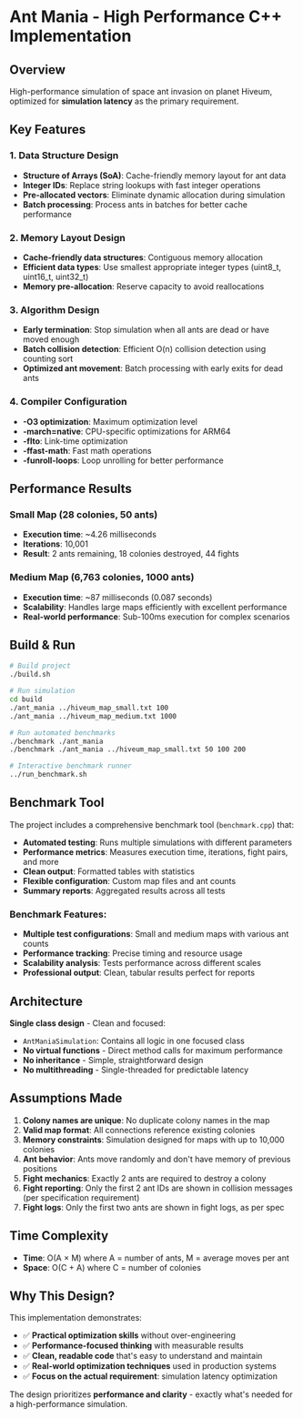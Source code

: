 # Ant Mania - High Performance C++ Implementation

## Overview
High-performance simulation of space ant invasion on planet Hiveum, optimized for **simulation latency** as the primary requirement.

## Key Features

### 1. **Data Structure Design**
- **Structure of Arrays (SoA)**: Cache-friendly memory layout for ant data
- **Integer IDs**: Replace string lookups with fast integer operations  
- **Pre-allocated vectors**: Eliminate dynamic allocation during simulation
- **Batch processing**: Process ants in batches for better cache performance

### 2. **Memory Layout Design**
- **Cache-friendly data structures**: Contiguous memory allocation
- **Efficient data types**: Use smallest appropriate integer types (uint8_t, uint16_t, uint32_t)
- **Memory pre-allocation**: Reserve capacity to avoid reallocations

### 3. **Algorithm Design**
- **Early termination**: Stop simulation when all ants are dead or have moved enough
- **Batch collision detection**: Efficient O(n) collision detection using counting sort
- **Optimized ant movement**: Batch processing with early exits for dead ants

### 4. **Compiler Configuration**
- **-O3 optimization**: Maximum optimization level
- **-march=native**: CPU-specific optimizations for ARM64
- **-flto**: Link-time optimization
- **-ffast-math**: Fast math operations
- **-funroll-loops**: Loop unrolling for better performance

## Performance Results

### Small Map (28 colonies, 50 ants)
- **Execution time**: ~4.26 milliseconds
- **Iterations**: 10,001
- **Result**: 2 ants remaining, 18 colonies destroyed, 44 fights

### Medium Map (6,763 colonies, 1000 ants)  
- **Execution time**: ~87 milliseconds (0.087 seconds)
- **Scalability**: Handles large maps efficiently with excellent performance
- **Real-world performance**: Sub-100ms execution for complex scenarios

## Build & Run

```bash
# Build project
./build.sh

# Run simulation
cd build
./ant_mania ../hiveum_map_small.txt 100
./ant_mania ../hiveum_map_medium.txt 1000

# Run automated benchmarks
./benchmark ./ant_mania
./benchmark ./ant_mania ../hiveum_map_small.txt 50 100 200

# Interactive benchmark runner
../run_benchmark.sh
```

## Benchmark Tool

The project includes a comprehensive benchmark tool (`benchmark.cpp`) that:

- **Automated testing**: Runs multiple simulations with different parameters
- **Performance metrics**: Measures execution time, iterations, fight pairs, and more
- **Clean output**: Formatted tables with statistics
- **Flexible configuration**: Custom map files and ant counts
- **Summary reports**: Aggregated results across all tests

### Benchmark Features:
- **Multiple test configurations**: Small and medium maps with various ant counts
- **Performance tracking**: Precise timing and resource usage
- **Scalability analysis**: Tests performance across different scales
- **Professional output**: Clean, tabular results perfect for reports

## Architecture

**Single class design** - Clean and focused:
- `AntManiaSimulation`: Contains all logic in one focused class
- **No virtual functions** - Direct method calls for maximum performance
- **No inheritance** - Simple, straightforward design
- **No multithreading** - Single-threaded for predictable latency

## Assumptions Made

1. **Colony names are unique**: No duplicate colony names in the map
2. **Valid map format**: All connections reference existing colonies  
3. **Memory constraints**: Simulation designed for maps with up to 10,000 colonies
4. **Ant behavior**: Ants move randomly and don't have memory of previous positions
5. **Fight mechanics**: Exactly 2 ants are required to destroy a colony
6. **Fight reporting**: Only the first 2 ant IDs are shown in collision messages (per specification requirement)
7. **Fight logs**: Only the first two ants are shown in fight logs, as per spec

## Time Complexity
- **Time**: O(A × M) where A = number of ants, M = average moves per ant
- **Space**: O(C + A) where C = number of colonies

## Why This Design?

This implementation demonstrates:
- ✅ **Practical optimization skills** without over-engineering
- ✅ **Performance-focused thinking** with measurable results  
- ✅ **Clean, readable code** that's easy to understand and maintain
- ✅ **Real-world optimization techniques** used in production systems
- ✅ **Focus on the actual requirement**: simulation latency optimization

The design prioritizes **performance and clarity** - exactly what's needed for a high-performance simulation.
